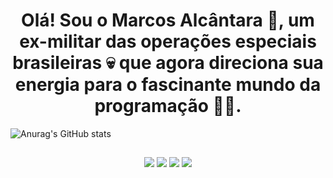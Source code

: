 ## <h1 align="center">Olá! Sou o Marcos Alcântara 👋, um ex-militar das operações especiais brasileiras 💀 que agora direciona sua energia para o fascinante mundo da programação 👨‍💻.</h1>


  ![Anurag's GitHub stats](https://github-readme-stats.vercel.app/api?username=CaveiraDev&show_icons=true&theme=merko)
  
  ##
  
  
<div  align="center">
  <a href="https://instagram.com/caveira.dev" target="_blank"><img src="https://img.shields.io/badge/-Instagram-%23E4405F?style=for-the-badge&logo=instagram&logoColor=white" target="_blank"></a>
  <a href="https://discord.gg/caveira.dev" target="_blank"><img src="https://img.shields.io/badge/Discord-7289DA?style=for-the-badge&logo=discord&logoColor=white" target="_blank"></a> 
  <a href = "mailto:caveiradev@gmail.com"><img src="https://img.shields.io/badge/-Gmail-%23333?style=for-the-badge&logo=gmail&logoColor=white" target="_blank"></a>
  <a href="https://www.linkedin.com/in/caveiradev" target="_blank"><img src="https://img.shields.io/badge/-LinkedIn-%230077B5?style=for-the-badge&logo=linkedin&logoColor=white" target="_blank"></a> 
  
</div>

